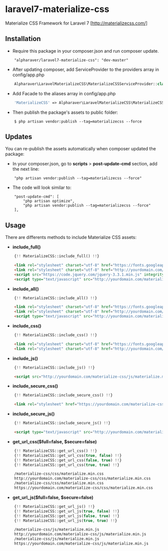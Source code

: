 # laravel7-materialize-css
Materialize CSS Framework for Laravel 7 [http://materializecss.com/]


## Installation

* Require this package in your composer.json and run composer update.
```
    "alpharaver/laravel7-materialize-css": "dev-master"
```

* After updating composer, add ServiceProvider to the providers array in config/app.php
```php
    Alpharaver\LaravelMaterializeCSS\MaterializeCSSServiceProvider::class,
```

* Add Facade to the aliases array in config/app.php
```php
	'MaterializeCSS' => Alpharaver\LaravelMaterializeCSS\MaterializeCSS::class,
```

*  Then publish the package's assets to public folder:
```
    $ php artisan vendor:publish --tag=materializecss --force
```


## Updates
You can re-publish the assets automatically when composer updated the package:

* In your composer.json, go to **scripts** > **post-update-cmd** section, add the next line:
```
    "php artisan vendor:publish --tag=materializecss --force"
```

* The code will look similar to:
```
    "post-update-cmd": [
        "php artisan optimize",
        "php artisan vendor:publish --tag=materializecss --force"
    ],
```



## Usage

There are differents methods to include Materialize CSS assets:

* **include_full()**
```php
    {!! MaterializeCSS::include_full() !!}
```
```html
    <link rel="stylesheet" charset="utf-8" href="https://fonts.googleapis.com/icon?family=Material+Icons">
    <link rel="stylesheet" charset="utf-8" href="http://yourdomain.com/materialize-css/css/materialize.min.css">
    <script src="https://code.jquery.com/jquery-3.3.1.min.js" integrity="sha256-FgpCb/KJQlLNfOu91ta32o/NMZxltwRo8QtmkMRdAu8=" crossorigin="anonymous"></script>
    <script type="text/javascript" src="http://yourdomain.com/materialize-css/js/materialize.min.js"></script>
```

* **include_all()**
```php
    {!! MaterializeCSS::include_all() !!}
```
```html
    <link rel="stylesheet" charset="utf-8" href="https://fonts.googleapis.com/icon?family=Material+Icons">
    <link rel="stylesheet" charset="utf-8" href="http://yourdomain.com/materialize-css/css/materialize.min.css">
    <script type="text/javascript" src="http://yourdomain.com/materialize-css/js/materialize.min.js"></script>
```

* **include_css()**
```php
    {!! MaterializeCSS::include_css() !!}
```
```html
    <link rel="stylesheet" charset="utf-8" href="https://fonts.googleapis.com/icon?family=Material+Icons">
    <link rel="stylesheet" charset="utf-8" href="http://yourdomain.com/materialize-css/css/materialize.min.css">
```

* **include_js()**
```php
    {!! MaterializeCSS::include_js() !!}
```
```html
    <script src="http://yourdomain.com/materialize-css/js/materialize.min.js"></script>
```

* **include_secure_css()**
```php
    {!! MaterializeCSS::include_secure_css() !!}
```
```html
    <link rel="stylesheet" href="https://yourdomain.com/materialize-css/css/materialize.min.css">
```

* **include_secure_js()**
```php
    {!! MaterializeCSS::include_secure_js() !!}
```
```html
    <script type="text/javascript" src="http://yourdomain.com/materialize-css/js/materialize.min.js"></script>
```

* **get_url_css($full=false, $secure=false)**
```php
    {!! MaterializeCSS::get_url_css() !!}
    {!! MaterializeCSS::get_url_css(true, false) !!}
    {!! MaterializeCSS::get_url_css(false, true) !!}
    {!! MaterializeCSS::get_url_css(true, true) !!}
```
```html
    /materialize-css/css/materialize.min.css
    http://yourdomain.com/materialize-css/css/materialize.min.css
    /materialize-css/css/materialize.min.css
    https://yourdomain.com/materialize-css/css/materialize.min.css
```

* **get_url_js($full=false, $secure=false)**
```php
    {!! MaterializeCSS::get_url_js() !!}
    {!! MaterializeCSS::get_url_js(true, false) !!}
    {!! MaterializeCSS::get_url_js(false, true) !!}
    {!! MaterializeCSS::get_url_js(true, true) !!}
```
```html
    /materialize-css/js/materialize.min.js
    http://yourdomain.com/materialize-css/js/materialize.min.js
    /materialize-css/js/materialize.min.js
    https://yourdomain.com/materialize-css/js/materialize.min.js
```
